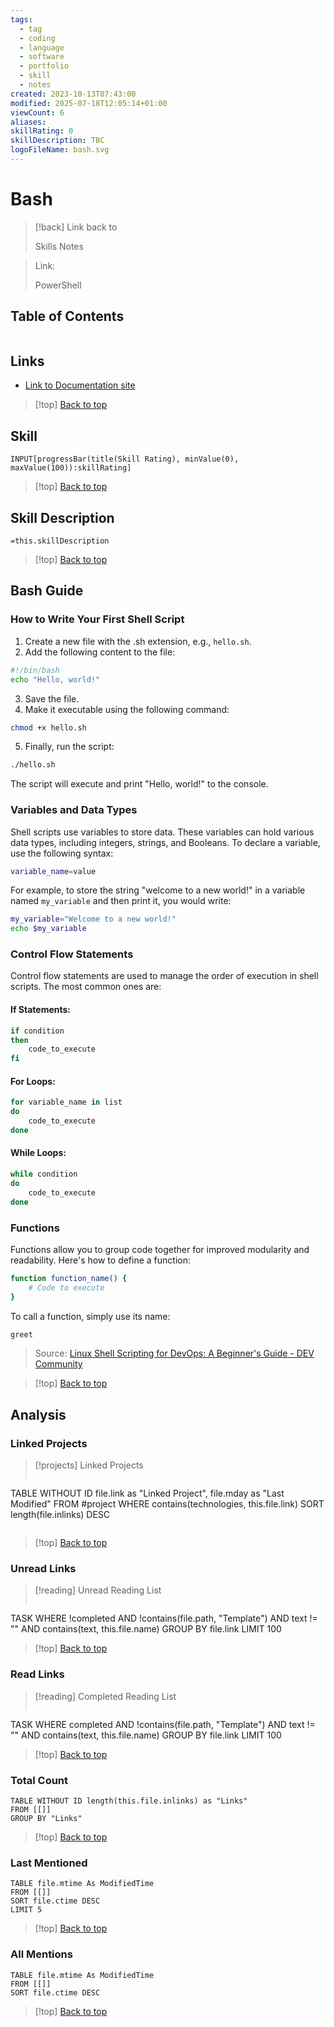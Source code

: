```yaml
---
tags:
  - tag
  - coding
  - language
  - software
  - portfolio
  - skill
  - notes
created: 2023-10-13T07:43:00
modified: 2025-07-18T12:05:14+01:00
viewCount: 6
aliases: 
skillRating: 0
skillDescription: TBC
logoFileName: bash.svg
---
```


# Bash

> [!back] Link back to <p class="mint-link">Skills Notes</p>

> Link: <p class="mint-link">PowerShell</p>

## Table of Contents 

```table-of-contents
```

## Links

- [Link to Documentation site](https://bangsluke-documentation.netlify.app/docs/Project%20Set%20Up%20to%20Release/4Development#react)

>[!top] [Back to top](#Table%20of%20Contents)

## Skill

```meta-bind  
INPUT[progressBar(title(Skill Rating), minValue(0), maxValue(100)):skillRating]  
```

>[!top] [Back to top](#Table%20of%20Contents)

## Skill Description

`=this.skillDescription`

>[!top] [Back to top](#Table%20of%20Contents)

## Bash Guide

### How to Write Your First Shell Script

1. Create a new file with the .sh extension, e.g., `hello.sh`.
2. Add the following content to the file:  

```bash
#!/bin/bash
echo "Hello, world!"
```

3. Save the file.
4. Make it executable using the following command:  

```bash
chmod +x hello.sh
```

5. Finally, run the script:

```bash
./hello.sh
```

The script will execute and print "Hello, world!" to the console.

### Variables and Data Types

Shell scripts use variables to store data. These variables can hold various data types, including integers, strings, and Booleans. To declare a variable, use the following syntax:  

```bash
variable_name=value
```

For example, to store the string "welcome to a new world!" in a variable named `my_variable` and then print it, you would write:

```bash
my_variable="Welcome to a new world!"
echo $my_variable
```

### Control Flow Statements

Control flow statements are used to manage the order of execution in shell scripts. The most common ones are:

#### If Statements:

```bash
if condition
then
    code_to_execute
fi
```

#### For Loops:

```bash
for variable_name in list
do
    code_to_execute
done
```

#### While Loops:

```bash
while condition
do
    code_to_execute
done
```

### Functions

Functions allow you to group code together for improved modularity and readability. Here's how to define a function:  

```bash
function function_name() {
    # Code to execute
}
```

To call a function, simply use its name:  

```bash
greet
```

> Source: [Linux Shell Scripting for DevOps: A Beginner's Guide - DEV Community](https://dev.to/arbythecoder/linux-shell-scripting-for-devops-a-beginners-guide-1fgf)

>[!top] [Back to top](#Table%20of%20Contents)

## Analysis

### Linked Projects

>[!projects] Linked Projects
>```dataview
TABLE WITHOUT ID file.link as "Linked Project", file.mday as "Last Modified"
FROM #project 
WHERE contains(technologies, this.file.link)
SORT length(file.inlinks) DESC
>```

>[!top] [Back to top](#Table%20of%20Contents)

### Unread Links

>[!reading] Unread Reading List
>```dataview
TASK
WHERE !completed AND !contains(file.path, "Template") AND text != "" AND contains(text, this.file.name)
GROUP BY file.link
LIMIT 100

>[!top] [Back to top](#Table%20of%20Contents)

### Read Links

>[!reading] Completed Reading List
>```dataview
TASK
WHERE completed AND !contains(file.path, "Template") AND text != "" AND contains(text, this.file.name)
GROUP BY file.link
LIMIT 100

>[!top] [Back to top](#Table%20of%20Contents)

### Total Count

```dataview
TABLE WITHOUT ID length(this.file.inlinks) as "Links"
FROM [[]]
GROUP BY "Links"
```

>[!top] [Back to top](#Table%20of%20Contents)

### Last Mentioned

```dataview
TABLE file.mtime As ModifiedTime
FROM [[]]
SORT file.ctime DESC
LIMIT 5
```

>[!top] [Back to top](#Table%20of%20Contents)

### All Mentions

```dataview
TABLE file.mtime As ModifiedTime
FROM [[]]
SORT file.ctime DESC
```

>[!top] [Back to top](#Table%20of%20Contents)